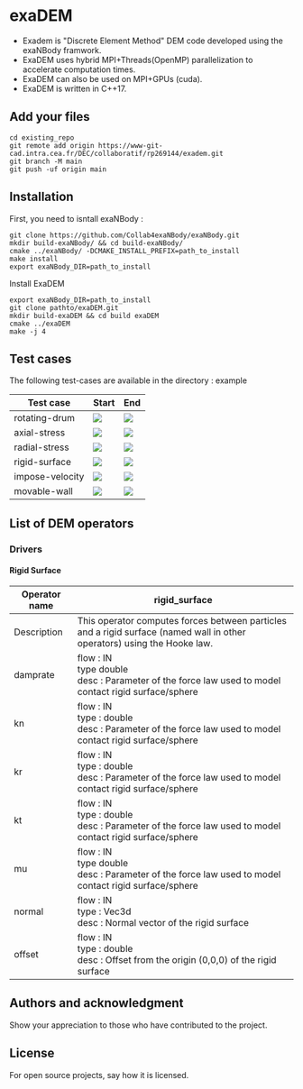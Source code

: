# exaDEM

- Exadem is "Discrete Element Method" DEM code developed using the exaNBody framwork. 
- ExaDEM uses hybrid MPI+Threads(OpenMP) parallelization to accelerate computation times. 
- ExaDEM can also be used on MPI+GPUs (cuda). 
- ExaDEM is written in C++17.


## Add your files

```
cd existing_repo
git remote add origin https://www-git-cad.intra.cea.fr/DEC/collaboratif/rp269144/exadem.git
git branch -M main
git push -uf origin main
```

## Installation

First, you need to isntall exaNBody : 

```
git clone https://github.com/Collab4exaNBody/exaNBody.git
mkdir build-exaNBody/ && cd build-exaNBody/
cmake ../exaNBody/ -DCMAKE_INSTALL_PREFIX=path_to_install
make install
export exaNBody_DIR=path_to_install
```

Install ExaDEM

```
export exaNBody_DIR=path_to_install
git clone pathto/exaDEM.git
mkdir build-exaDEM && cd build exaDEM
cmake ../exaDEM
make -j 4
```

## Test cases

The following test-cases are available in the directory : example

| Test case | Start | End |
|-----------|-------|-----|
| rotating-drum | ![](doc/examples/rotating_drum_start.png) | ![](doc/examples/rotating_drum_end.png) |
| axial-stress | ![](doc/examples/axial_stress_start.png) | ![](doc/examples/axial_stress_end.png) |
| radial-stress | ![](idoc/examples/radial_stress_start.png) | ![](doc/examples/radial_stress_end.png) |
| rigid-surface | ![](doc/examples/rigid_surface_start.png) | ![](doc/examples/rigid_surface_end.png) |
| impose-velocity | ![](doc/examples/impose_velocity_start.png) | ![](doc/examples/impose_velocity_end.png) |
| movable-wall | ![](doc/examples/movable_wall_start.png) | ![](doc/examples/movable_wall_end.png) |

## List of DEM operators

### Drivers

#### Rigid Surface

| Operator name  | rigid_surface |
|--|--|
| Description | This operator computes forces between particles and a rigid surface (named wall in other operators) using the Hooke law. |    			
| damprate | flow : IN <br> type double <br> desc : Parameter of the force law used to model contact rigid surface/sphere |
| kn | flow : IN <br>  type : double <br> desc : Parameter of the force law used to model contact rigid surface/sphere |
| kr | flow : IN <br> type : double <br> desc : Parameter of the force law used to model contact rigid surface/sphere |
| kt | flow : IN <br> type : double <br> desc : Parameter of the force law used to model contact rigid surface/sphere |
| mu | flow : IN <br> type double <br> desc : Parameter of the force law used to model contact rigid surface/sphere |
| normal | flow : IN <br> type : Vec3d <br> desc : Normal vector of the rigid surface |
| offset | flow : IN <br> type : double <br> desc : Offset from the origin (0,0,0) of the rigid surface |

## Authors and acknowledgment
Show your appreciation to those who have contributed to the project.

## License
For open source projects, say how it is licensed.
